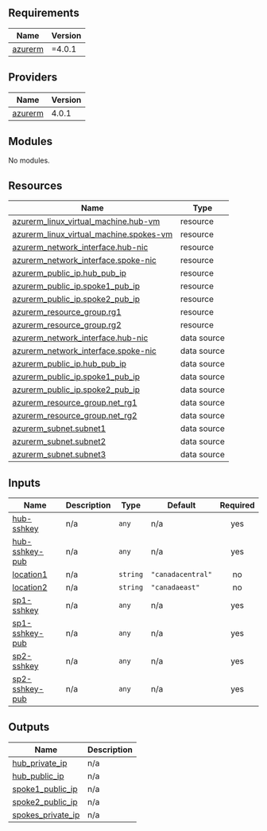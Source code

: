 ## Requirements

| Name | Version |
|------|---------|
| <a name="requirement_azurerm"></a> [azurerm](#requirement\_azurerm) | =4.0.1 |

## Providers

| Name | Version |
|------|---------|
| <a name="provider_azurerm"></a> [azurerm](#provider\_azurerm) | 4.0.1 |

## Modules

No modules.

## Resources

| Name | Type |
|------|------|
| [azurerm_linux_virtual_machine.hub-vm](https://registry.terraform.io/providers/hashicorp/azurerm/4.0.1/docs/resources/linux_virtual_machine) | resource |
| [azurerm_linux_virtual_machine.spokes-vm](https://registry.terraform.io/providers/hashicorp/azurerm/4.0.1/docs/resources/linux_virtual_machine) | resource |
| [azurerm_network_interface.hub-nic](https://registry.terraform.io/providers/hashicorp/azurerm/4.0.1/docs/resources/network_interface) | resource |
| [azurerm_network_interface.spoke-nic](https://registry.terraform.io/providers/hashicorp/azurerm/4.0.1/docs/resources/network_interface) | resource |
| [azurerm_public_ip.hub_pub_ip](https://registry.terraform.io/providers/hashicorp/azurerm/4.0.1/docs/resources/public_ip) | resource |
| [azurerm_public_ip.spoke1_pub_ip](https://registry.terraform.io/providers/hashicorp/azurerm/4.0.1/docs/resources/public_ip) | resource |
| [azurerm_public_ip.spoke2_pub_ip](https://registry.terraform.io/providers/hashicorp/azurerm/4.0.1/docs/resources/public_ip) | resource |
| [azurerm_resource_group.rg1](https://registry.terraform.io/providers/hashicorp/azurerm/4.0.1/docs/resources/resource_group) | resource |
| [azurerm_resource_group.rg2](https://registry.terraform.io/providers/hashicorp/azurerm/4.0.1/docs/resources/resource_group) | resource |
| [azurerm_network_interface.hub-nic](https://registry.terraform.io/providers/hashicorp/azurerm/4.0.1/docs/data-sources/network_interface) | data source |
| [azurerm_network_interface.spoke-nic](https://registry.terraform.io/providers/hashicorp/azurerm/4.0.1/docs/data-sources/network_interface) | data source |
| [azurerm_public_ip.hub_pub_ip](https://registry.terraform.io/providers/hashicorp/azurerm/4.0.1/docs/data-sources/public_ip) | data source |
| [azurerm_public_ip.spoke1_pub_ip](https://registry.terraform.io/providers/hashicorp/azurerm/4.0.1/docs/data-sources/public_ip) | data source |
| [azurerm_public_ip.spoke2_pub_ip](https://registry.terraform.io/providers/hashicorp/azurerm/4.0.1/docs/data-sources/public_ip) | data source |
| [azurerm_resource_group.net_rg1](https://registry.terraform.io/providers/hashicorp/azurerm/4.0.1/docs/data-sources/resource_group) | data source |
| [azurerm_resource_group.net_rg2](https://registry.terraform.io/providers/hashicorp/azurerm/4.0.1/docs/data-sources/resource_group) | data source |
| [azurerm_subnet.subnet1](https://registry.terraform.io/providers/hashicorp/azurerm/4.0.1/docs/data-sources/subnet) | data source |
| [azurerm_subnet.subnet2](https://registry.terraform.io/providers/hashicorp/azurerm/4.0.1/docs/data-sources/subnet) | data source |
| [azurerm_subnet.subnet3](https://registry.terraform.io/providers/hashicorp/azurerm/4.0.1/docs/data-sources/subnet) | data source |

## Inputs

| Name | Description | Type | Default | Required |
|------|-------------|------|---------|:--------:|
| <a name="input_hub-sshkey"></a> [hub-sshkey](#input\_hub-sshkey) | n/a | `any` | n/a | yes |
| <a name="input_hub-sshkey-pub"></a> [hub-sshkey-pub](#input\_hub-sshkey-pub) | n/a | `any` | n/a | yes |
| <a name="input_location1"></a> [location1](#input\_location1) | n/a | `string` | `"canadacentral"` | no |
| <a name="input_location2"></a> [location2](#input\_location2) | n/a | `string` | `"canadaeast"` | no |
| <a name="input_sp1-sshkey"></a> [sp1-sshkey](#input\_sp1-sshkey) | n/a | `any` | n/a | yes |
| <a name="input_sp1-sshkey-pub"></a> [sp1-sshkey-pub](#input\_sp1-sshkey-pub) | n/a | `any` | n/a | yes |
| <a name="input_sp2-sshkey"></a> [sp2-sshkey](#input\_sp2-sshkey) | n/a | `any` | n/a | yes |
| <a name="input_sp2-sshkey-pub"></a> [sp2-sshkey-pub](#input\_sp2-sshkey-pub) | n/a | `any` | n/a | yes |

## Outputs

| Name | Description |
|------|-------------|
| <a name="output_hub_private_ip"></a> [hub\_private\_ip](#output\_hub\_private\_ip) | n/a |
| <a name="output_hub_public_ip"></a> [hub\_public\_ip](#output\_hub\_public\_ip) | n/a |
| <a name="output_spoke1_public_ip"></a> [spoke1\_public\_ip](#output\_spoke1\_public\_ip) | n/a |
| <a name="output_spoke2_public_ip"></a> [spoke2\_public\_ip](#output\_spoke2\_public\_ip) | n/a |
| <a name="output_spokes_private_ip"></a> [spokes\_private\_ip](#output\_spokes\_private\_ip) | n/a |
